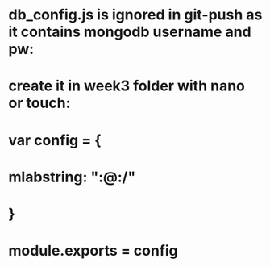 # db_config.js is ignored in git-push as it contains mongodb username and pw:
# create it in week3 folder with nano or touch:
# var config = {
#        mlabstring: "<dbusername>:<user-password>@<db-URL>:<port>/<db-name>"
# }
# module.exports = config 
